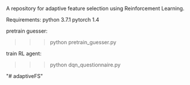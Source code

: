 A repository for adaptive feature selection using Reinforcement Learning.


Requirements:
python 3.7.1
pytorch 1.4


pretrain guesser: 
>>> python pretrain_guesser.py

train RL agent: 
>>> python dqn_questionnaire.py



"# adaptiveFS" 
